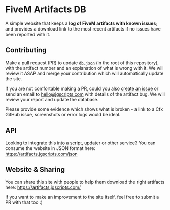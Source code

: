 # FiveM Artifacts DB

A simple website that keeps a **log of FiveM artifacts with known issues**; and provides a download link to the most recent artifacts if no issues have been reported with it.

## Contributing

Make a pull request (PR) to update [`db.json`](https://github.com/jgscripts/fivem-artifacts-db/blob/main/db.json) (in the root of this repository), with the artifact number and an explanation of what is wrong with it. We will review it ASAP and merge your contribution which will automatically update the site.

If you are not comfortable making a PR, could you also [create an issue](https://github.com/jgscripts/fivem-artifacts-db/issues) or send an email to [hello@jgscripts.com](mailto:hello@jgscripts.com) with details of the artifact bug. We will review your report and update the database.

Please provide some evidence which shows what is broken - a link to a Cfx GitHub issue, screenshots or error logs would be ideal. 

## API

Looking to integrate this into a script, updater or other service? You can consume the website in JSON format here: https://artifacts.jgscripts.com/json

## Website & Sharing

You can share this site with people to help them download the right artifacts here: https://artifacts.jgscripts.com/

If you want to make an improvement to the site itself, feel free to submit a PR with that too :)
